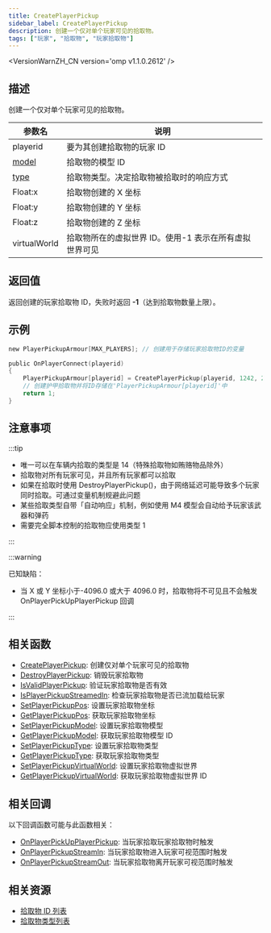 ```yaml
---
title: CreatePlayerPickup
sidebar_label: CreatePlayerPickup
description: 创建一个仅对单个玩家可见的拾取物。
tags: ["玩家", "拾取物", "玩家拾取物"]
---
```


<VersionWarnZH_CN version='omp v1.1.0.2612' />

## 描述

创建一个仅对单个玩家可见的拾取物。

| 参数名                           | 说明                                                   |
| -------------------------------- | ------------------------------------------------------ |
| playerid                         | 要为其创建拾取物的玩家 ID                              |
| [model](../resources/pickupids)  | 拾取物的模型 ID                                        |
| [type](../resources/pickuptypes) | 拾取物类型。决定拾取物被拾取时的响应方式               |
| Float:x                          | 拾取物创建的 X 坐标                                    |
| Float:y                          | 拾取物创建的 Y 坐标                                    |
| Float:z                          | 拾取物创建的 Z 坐标                                    |
| virtualWorld                     | 拾取物所在的虚拟世界 ID。使用-1 表示在所有虚拟世界可见 |

## 返回值

返回创建的玩家拾取物 ID，失败时返回 **-1**（达到拾取物数量上限）。

## 示例

```c
new PlayerPickupArmour[MAX_PLAYERS]; // 创建用于存储玩家拾取物ID的变量

public OnPlayerConnect(playerid)
{
    PlayerPickupArmour[playerid] = CreatePlayerPickup(playerid, 1242, 2, 2010.0979, 1222.0642, 10.8206, -1);
    // 创建护甲拾取物并将ID存储在'PlayerPickupArmour[playerid]'中
    return 1;
}
```

## 注意事项

:::tip

- 唯一可以在车辆内拾取的类型是 14（特殊拾取物如贿赂物品除外）
- 拾取物对所有玩家可见，并且所有玩家都可以拾取
- 如果在拾取时使用 DestroyPlayerPickup()，由于网络延迟可能导致多个玩家同时拾取。可通过变量机制规避此问题
- 某些拾取类型自带「自动响应」机制，例如使用 M4 模型会自动给予玩家该武器和弹药
- 需要完全脚本控制的拾取物应使用类型 1

:::

:::warning

已知缺陷：

- 当 X 或 Y 坐标小于-4096.0 或大于 4096.0 时，拾取物将不可见且不会触发 OnPlayerPickUpPlayerPickup 回调

:::

## 相关函数

- [CreatePlayerPickup](CreatePlayerPickup): 创建仅对单个玩家可见的拾取物
- [DestroyPlayerPickup](DestroyPlayerPickup): 销毁玩家拾取物
- [IsValidPlayerPickup](IsValidPlayerPickup): 验证玩家拾取物是否有效
- [IsPlayerPickupStreamedIn](IsPlayerPickupStreamedIn): 检查玩家拾取物是否已流加载给玩家
- [SetPlayerPickupPos](SetPlayerPickupPos): 设置玩家拾取物坐标
- [GetPlayerPickupPos](GetPlayerPickupPos): 获取玩家拾取物坐标
- [SetPlayerPickupModel](SetPlayerPickupModel): 设置玩家拾取物模型
- [GetPlayerPickupModel](GetPlayerPickupModel): 获取玩家拾取物模型 ID
- [SetPlayerPickupType](SetPlayerPickupType): 设置玩家拾取物类型
- [GetPlayerPickupType](GetPlayerPickupType): 获取玩家拾取物类型
- [SetPlayerPickupVirtualWorld](SetPlayerPickupVirtualWorld): 设置玩家拾取物虚拟世界
- [GetPlayerPickupVirtualWorld](GetPlayerPickupVirtualWorld): 获取玩家拾取物虚拟世界 ID

## 相关回调

以下回调函数可能与此函数相关：

- [OnPlayerPickUpPlayerPickup](../callbacks/OnPlayerPickUpPlayerPickup): 当玩家拾取玩家拾取物时触发
- [OnPlayerPickupStreamIn](../callbacks/OnPlayerPickupStreamIn): 当玩家拾取物进入玩家可视范围时触发
- [OnPlayerPickupStreamOut](../callbacks/OnPlayerPickupStreamOut): 当玩家拾取物离开玩家可视范围时触发

## 相关资源

- [拾取物 ID 列表](../resources/pickupids)
- [拾取物类型列表](../resources/pickuptypes)
